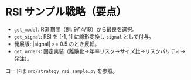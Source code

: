 RSI サンプル戦略（要点）
====================

- `get_model`: RSI 期間（例: 9/14/18）から最良を選択。
- `get_signal`: RSI を [-1, 1] に線形変換し `signal` として付与。
- 発展版: |signal| >= 0.5 のとき反転。
- `get_orders`: 固定実装（離散化→年率リスク→サイズ比→リスクパリティ→発注）。

コードは `src/strategy_rsi_sample.py` を参照。


